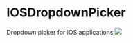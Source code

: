 IOSDropdownPicker
=================

Dropdown picker for iOS applications
<img src="https://raw.github.com/deviqllc/IOSDropdownPicker/master/screenshot.png" />
